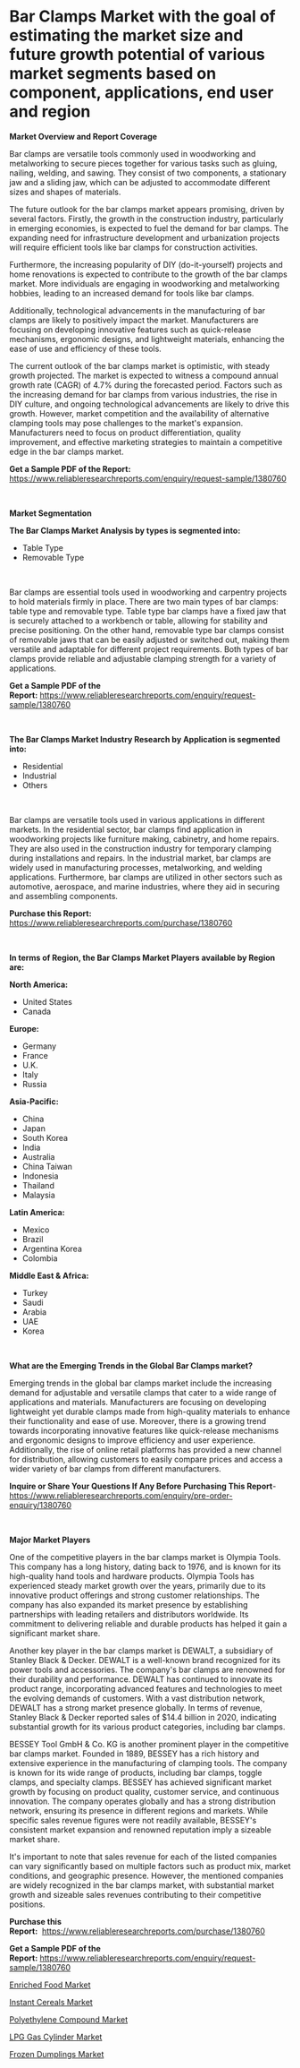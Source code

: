 <p><h1>Bar Clamps Market with the goal of estimating the market size and future growth potential of various market segments based on component, applications, end user and region</h1></p><p><strong>Market Overview and Report Coverage</strong></p>
<p><p>Bar clamps are versatile tools commonly used in woodworking and metalworking to secure pieces together for various tasks such as gluing, nailing, welding, and sawing. They consist of two components, a stationary jaw and a sliding jaw, which can be adjusted to accommodate different sizes and shapes of materials.</p><p>The future outlook for the bar clamps market appears promising, driven by several factors. Firstly, the growth in the construction industry, particularly in emerging economies, is expected to fuel the demand for bar clamps. The expanding need for infrastructure development and urbanization projects will require efficient tools like bar clamps for construction activities.</p><p>Furthermore, the increasing popularity of DIY (do-it-yourself) projects and home renovations is expected to contribute to the growth of the bar clamps market. More individuals are engaging in woodworking and metalworking hobbies, leading to an increased demand for tools like bar clamps.</p><p>Additionally, technological advancements in the manufacturing of bar clamps are likely to positively impact the market. Manufacturers are focusing on developing innovative features such as quick-release mechanisms, ergonomic designs, and lightweight materials, enhancing the ease of use and efficiency of these tools.</p><p>The current outlook of the bar clamps market is optimistic, with steady growth projected. The market is expected to witness a compound annual growth rate (CAGR) of 4.7% during the forecasted period. Factors such as the increasing demand for bar clamps from various industries, the rise in DIY culture, and ongoing technological advancements are likely to drive this growth. However, market competition and the availability of alternative clamping tools may pose challenges to the market's expansion. Manufacturers need to focus on product differentiation, quality improvement, and effective marketing strategies to maintain a competitive edge in the bar clamps market.</p></p>
<p><strong>Get a Sample PDF of the Report:</strong> <a href="https://www.reliableresearchreports.com/enquiry/request-sample/1380760">https://www.reliableresearchreports.com/enquiry/request-sample/1380760</a></p>
<p>&nbsp;</p>
<p><strong>Market Segmentation</strong></p>
<p><strong>The Bar Clamps Market Analysis by types is segmented into:</strong></p>
<p><ul><li>Table Type</li><li>Removable Type</li></ul></p>
<p>&nbsp;</p>
<p><p>Bar clamps are essential tools used in woodworking and carpentry projects to hold materials firmly in place. There are two main types of bar clamps: table type and removable type. Table type bar clamps have a fixed jaw that is securely attached to a workbench or table, allowing for stability and precise positioning. On the other hand, removable type bar clamps consist of removable jaws that can be easily adjusted or switched out, making them versatile and adaptable for different project requirements. Both types of bar clamps provide reliable and adjustable clamping strength for a variety of applications.</p></p>
<p><strong>Get a Sample PDF of the Report:</strong>&nbsp;<a href="https://www.reliableresearchreports.com/enquiry/request-sample/1380760">https://www.reliableresearchreports.com/enquiry/request-sample/1380760</a></p>
<p>&nbsp;</p>
<p><strong>The Bar Clamps Market Industry Research by Application is segmented into:</strong></p>
<p><ul><li>Residential</li><li>Industrial</li><li>Others</li></ul></p>
<p>&nbsp;</p>
<p><p>Bar clamps are versatile tools used in various applications in different markets. In the residential sector, bar clamps find application in woodworking projects like furniture making, cabinetry, and home repairs. They are also used in the construction industry for temporary clamping during installations and repairs. In the industrial market, bar clamps are widely used in manufacturing processes, metalworking, and welding applications. Furthermore, bar clamps are utilized in other sectors such as automotive, aerospace, and marine industries, where they aid in securing and assembling components.</p></p>
<p><strong>Purchase this Report:</strong>&nbsp; <a href="https://www.reliableresearchreports.com/purchase/1380760">https://www.reliableresearchreports.com/purchase/1380760</a></p>
<p>&nbsp;</p>
<p><strong>In terms of Region, the Bar Clamps Market Players available by Region are:</strong></p>
<p>
    <p> <strong> North America: </strong>
        <ul>
            <li>United States</li>
            <li>Canada</li>
        </ul>
        </p> 
    <p> <strong> Europe: </strong>
        <ul>
            <li>Germany</li>
            <li>France</li>
            <li>U.K.</li>
            <li>Italy</li>
            <li>Russia</li>
        </ul>
        </p> 
    <p> <strong> Asia-Pacific: </strong>
        <ul>
            <li>China</li>
            <li>Japan</li>
            <li>South Korea</li>
            <li>India</li>
            <li>Australia</li>
            <li>China Taiwan</li>
            <li>Indonesia</li>
            <li>Thailand</li>
            <li>Malaysia</li>
        </ul>
        </p> 
    <p> <strong> Latin America: </strong>
        <ul>
            <li>Mexico</li>
            <li>Brazil</li>
            <li>Argentina Korea</li>
            <li>Colombia</li>
        </ul>
        </p> 
    <p> <strong> Middle East & Africa: </strong>
        <ul>
            <li>Turkey</li>
            <li>Saudi</li>
            <li>Arabia</li>
            <li>UAE</li>
            <li>Korea</li>
        </ul>
    </p>
    </p>
<p>&nbsp;</p>
<p><strong>What are the Emerging Trends in the Global Bar Clamps market?</strong></p>
<p><p>Emerging trends in the global bar clamps market include the increasing demand for adjustable and versatile clamps that cater to a wide range of applications and materials. Manufacturers are focusing on developing lightweight yet durable clamps made from high-quality materials to enhance their functionality and ease of use. Moreover, there is a growing trend towards incorporating innovative features like quick-release mechanisms and ergonomic designs to improve efficiency and user experience. Additionally, the rise of online retail platforms has provided a new channel for distribution, allowing customers to easily compare prices and access a wider variety of bar clamps from different manufacturers.</p></p>
<p><strong>Inquire or Share Your Questions If Any Before Purchasing This Report</strong>- <a href="https://www.reliableresearchreports.com/enquiry/pre-order-enquiry/1380760">https://www.reliableresearchreports.com/enquiry/pre-order-enquiry/1380760</a></p>
<p>&nbsp;</p>
<p><strong>Major Market Players</strong></p>
<p><p>One of the competitive players in the bar clamps market is Olympia Tools. This company has a long history, dating back to 1976, and is known for its high-quality hand tools and hardware products. Olympia Tools has experienced steady market growth over the years, primarily due to its innovative product offerings and strong customer relationships. The company has also expanded its market presence by establishing partnerships with leading retailers and distributors worldwide. Its commitment to delivering reliable and durable products has helped it gain a significant market share.</p><p>Another key player in the bar clamps market is DEWALT, a subsidiary of Stanley Black & Decker. DEWALT is a well-known brand recognized for its power tools and accessories. The company's bar clamps are renowned for their durability and performance. DEWALT has continued to innovate its product range, incorporating advanced features and technologies to meet the evolving demands of customers. With a vast distribution network, DEWALT has a strong market presence globally. In terms of revenue, Stanley Black & Decker reported sales of $14.4 billion in 2020, indicating substantial growth for its various product categories, including bar clamps.</p><p>BESSEY Tool GmbH & Co. KG is another prominent player in the competitive bar clamps market. Founded in 1889, BESSEY has a rich history and extensive experience in the manufacturing of clamping tools. The company is known for its wide range of products, including bar clamps, toggle clamps, and specialty clamps. BESSEY has achieved significant market growth by focusing on product quality, customer service, and continuous innovation. The company operates globally and has a strong distribution network, ensuring its presence in different regions and markets. While specific sales revenue figures were not readily available, BESSEY's consistent market expansion and renowned reputation imply a sizeable market share.</p><p>It's important to note that sales revenue for each of the listed companies can vary significantly based on multiple factors such as product mix, market conditions, and geographic presence. However, the mentioned companies are widely recognized in the bar clamps market, with substantial market growth and sizeable sales revenues contributing to their competitive positions.</p></p>
<p><strong>Purchase this Report:</strong>&nbsp;&nbsp;<a href="https://www.reliableresearchreports.com/purchase/1380760">https://www.reliableresearchreports.com/purchase/1380760</a></p>
<p></p>
<p><strong>Get a Sample PDF of the Report:</strong>&nbsp;<a href="https://www.reliableresearchreports.com/enquiry/request-sample/1380760">https://www.reliableresearchreports.com/enquiry/request-sample/1380760</a></p>
<p><p><a href="https://www.linkedin.com/pulse/enriched-food-market-research-report-unlocks-analysis-financial-vyyge/">Enriched Food Market</a></p><p><a href="https://www.linkedin.com/pulse/instant-cereals-market-size-2023-2030-global-industrial-analysis-u14te/">Instant Cereals Market</a></p><p><a href="https://medium.com/@mskylatoy/polyethylene-compound-market-size-growth-forecast-2023-2030-89205c0c60ab">Polyethylene Compound Market</a></p><p><a href="https://medium.com/@daveblock1987/lpg-gas-cylinder-market-size-growth-forecast-2023-2030-a2809dd0f3c1">LPG Gas Cylinder Market</a></p><p><a href="https://www.linkedin.com/pulse/frozen-dumplings-market-size-share-global-analysis-report-3muse/">Frozen Dumplings Market</a></p></p>